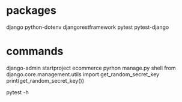 # packages
django
python-dotenv
djangorestframework
pytest
pytest-django

# commands
django-admin startproject ecommerce
pyrhon manage.py shell
from django.core.management.utils import get_random_secret_key
print(get_random_secret_key())


pytest -h